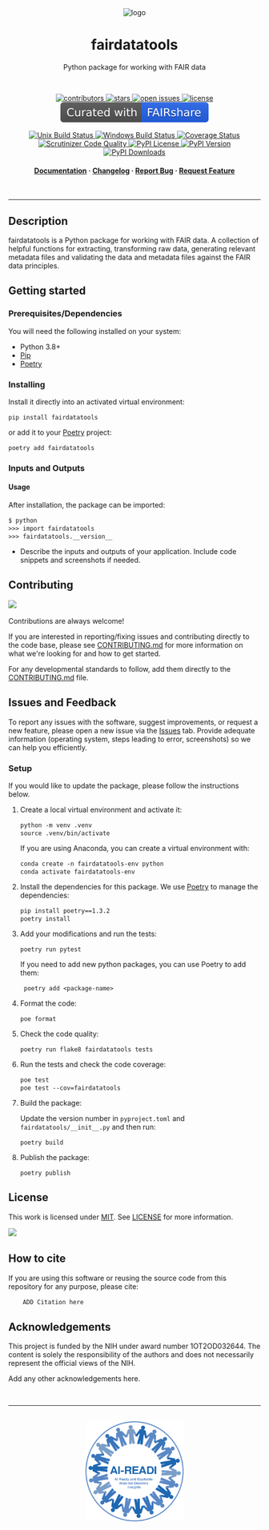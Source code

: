 <div align="center">

<img src="https://freesvg.org/img/1653682897science-svgrepo-com.png" alt="logo" width="200" height="auto" />

<br />

<h1>fairdatatools</h1>

<p>
Python package for working with FAIR data
</p>

<br />

<p>
  <a href="https://github.com/AI-READI/fairdatatools/graphs/contributors">
    <img src="https://img.shields.io/github/contributors/AI-READI/fairdatatools.svg?style=flat-square" alt="contributors" />
  </a>
  <a href="https://github.com/AI-READI/fairdatatools/stargazers">
    <img src="https://img.shields.io/github/stars/AI-READI/fairdatatools.svg?style=flat-square" alt="stars" />
  </a>
  <a href="https://github.com/AI-READI/fairdatatools/issues/">
    <img src="https://img.shields.io/github/issues/AI-READI/fairdatatools.svg?style=flat-square" alt="open issues" />
  </a>
  <a href="https://github.com/AI-READI/fairdatatools/blob/main/LICENSE">
    <img src="https://img.shields.io/github/license/AI-READI/fairdatatools.svg?style=flat-square" alt="license" />
  </a>
  <a href="https://fairdataihub.org/fairshare">
    <img src="https://raw.githubusercontent.com/fairdataihub/FAIRshare/main/badge.svg" alt="Curated with FAIRshare" />
  </a>
</p>
<p>
  <a href="https://github.com/AI-READI/fairdatatools/actions">
    <img src="https://img.shields.io/github/actions/workflow/status/AI-READI/fairdatatools/main.yml?branch=main&label=linux" alt="Unix Build Status" />
  </a>
  <a href="https://ci.appveyor.com/project/AI-READI/fairdatatools">
    <img src="https://img.shields.io/appveyor/ci/AI-READI/fairdatatools.svg?label=windows" alt="Windows Build Status" />
  </a>
  <a href="https://codecov.io/gh/AI-READI/fairdatatools">
    <img src="https://img.shields.io/codecov/c/gh/AI-READI/fairdatatools" alt="Coverage Status" />
  </a>
  <a href="https://scrutinizer-ci.com/g/AI-READI/fairdatatools">
    <img src="https://img.shields.io/scrutinizer/g/AI-READI/fairdatatools.svg" alt="Scrutinizer Code Quality" />
  </a>
  <a href="https://pypi.org/project/fairdatatools">
    <img src="https://img.shields.io/pypi/l/fairdatatools.svg" alt="PyPI License" />
  </a>
  <a href="https://pypi.org/project/fairdatatools">
    <img src="https://img.shields.io/pypi/v/fairdatatools.svg" alt="PyPI Version" />
  </a>
  <a href="https://pypistats.org/packages/fairdatatools">
    <img src="https://img.shields.io/pypi/dm/fairdatatools.svg?color=orange" alt="PyPI Downloads" />
  </a>
</p>

<h4>
    <a href="https://ai-readi.github.io/fairdatatools/">Documentation</a>
  <span> · </span>
    <a href="https://ai-readi.github.io/fairdatatools/about/changelog/">Changelog</a>
  <span> · </span>
    <a href="https://github.com/AI-READI/fairdatatools/issues/">Report Bug</a>
  <span> · </span>
    <a href="#">Request Feature</a>
  </h4>
</div>

<br />

---

## Description

fairdatatools is a Python package for working with FAIR data. A collection of helpful functions for extracting, transforming raw data, generating relevant metadata files and validating the data and metadata files against the FAIR data principles.

## Getting started

### Prerequisites/Dependencies

You will need the following installed on your system:

- Python 3.8+
- [Pip](https://pip.pypa.io/en/stable/)
- [Poetry](https://poetry.eustace.io/)

### Installing

Install it directly into an activated virtual environment:

```text
pip install fairdatatools
```

or add it to your [Poetry](https://poetry.eustace.io/) project:

```text
poetry add fairdatatools
```

### Inputs and Outputs

#### Usage

After installation, the package can be imported:

```text
$ python
>>> import fairdatatools
>>> fairdatatools.__version__
```

- Describe the inputs and outputs of your application. Include code snippets and screenshots if needed.

## Contributing

<a href="https://github.com/AI-READI/fairdatatools/graphs/contributors">
  <img src="https://contrib.rocks/image?repo=AI-READI/fairdatatools" />
</a>

Contributions are always welcome!

If you are interested in reporting/fixing issues and contributing directly to the code base, please see [CONTRIBUTING.md](CONTRIBUTING.md) for more information on what we're looking for and how to get started.

For any developmental standards to follow, add them directly to the [CONTRIBUTING.md](CONTRIBUTING.md) file.

## Issues and Feedback

To report any issues with the software, suggest improvements, or request a new feature, please open a new issue via the [Issues](https://github.com/AI-READI/fairdatatools/issues) tab. Provide adequate information (operating system, steps leading to error, screenshots) so we can help you efficiently.

### Setup

If you would like to update the package, please follow the instructions below.

1. Create a local virtual environment and activate it:

   ```text
   python -m venv .venv
   source .venv/bin/activate
   ```

   If you are using Anaconda, you can create a virtual environment with:

   ```text
   conda create -n fairdatatools-env python
   conda activate fairdatatools-env
   ```

2. Install the dependencies for this package. We use [Poetry](https://poetry.eustace.io/) to manage the dependencies:

   ```text
   pip install poetry==1.3.2
   poetry install
   ```

3. Add your modifications and run the tests:

   ```text
   poetry run pytest
   ```

   If you need to add new python packages, you can use Poetry to add them:

   ```text
    poetry add <package-name>
   ```

4. Format the code:

   ```text
   poe format
   ```

5. Check the code quality:

   ```text
   poetry run flake8 fairdatatools tests
   ```

6. Run the tests and check the code coverage:

   ```text
   poe test
   poe test --cov=fairdatatools
   ```

7. Build the package:

   Update the version number in `pyproject.toml` and `fairdatatools/__init__.py` and then run:

   ```text
   poetry build
   ```

8. Publish the package:

   ```text
   poetry publish
   ```

## License

This work is licensed under
[MIT](https://opensource.org/licenses/mit). See [LICENSE](https://github.com/AI-READI/fairdatatools/blob/main/LICENSE) for more information.

<a href="https://aireadi.org" >
  <img src="https://www.channelfutures.com/files/2017/04/3_0.png" height="30" />
</a>

## How to cite

If you are using this software or reusing the source code from this repository for any purpose, please cite:

```bash
    ADD Citation here
```

## Acknowledgements

This project is funded by the NIH under award number 1OT2OD032644. The content is solely the responsibility of the authors and does not necessarily represent the official views of the NIH.

Add any other acknowledgements here.

<br />

---

<br />

<div align="center">

<a href="https://aireadi.org">
  <img src="https://github.com/AI-READI/AI-READI-logo/raw/main/logo/png/option2.png" height="200" />
</a>

</div>

